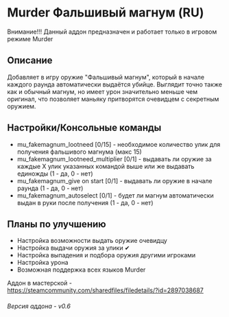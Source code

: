 # Murder Фальшивый магнум (RU)
Внимание!!! Данный аддон предназначен и работает только в игровом режиме Murder

## Описание
Добавляет в игру оружие "Фальшивый магнум", который в начале каждого раунда автоматически выдаётся убийце. Выглядит точно также как и обычный магнум, но имеет урон значительно меньше чем оригинал, что позволяет маньяку притворятся очевидцем с секретным оружием.

## Настройки/Консольные команды
 * mu_fakemagnum_lootneed [0/15] - необходимое количество улик для получения фальшивого магнума (макс 15)
 * mu_fakemagnum_lootneed_multiplier [0/1] - выдавать ли оружие за каждые X улик указанных командой выше или же выдавать единожды (1 - да, 0 - нет)
 * mu_fakemagnum_give on start [0/1] - выдавать ли оружие в начале раунда (1 - да, 0 - нет)
 * mu_fakemagnum_autoselect [0/1] - будет ли магнум автоматически выдан в руки после получения (1 - да, 0 - нет)

## Планы по улучшению
 * Настройка возможности выдать оружие очевидцу
 * Настройка выдачи оружия за улики ✔
 * Настройка выпадения и подбора оружия другими игроками
 * Настройка урона
 * Возможная поддержка всех языков Murder

Аддон в мастерской - https://steamcommunity.com/sharedfiles/filedetails/?id=2897038687

###### Версия аддона - v0.6
